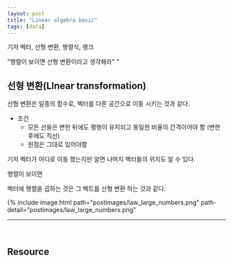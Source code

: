 ```yaml
---
layout: post
title: "Linear algebra basic"
tags: [data]
---
```

기저 벡터, 선형 변환, 행렬식, 랭크

"행렬이 보이면 선형 변환이라고 생각해라"
"

## 선형 변환(LInear transformation)
선형 변환은 일종의 함수로, 벡터를 다른 공간으로 이동 시키는 것과 같다. 
- 조건
    - 모든 선들은 변한 뒤에도 평행이 유지되고 동일한 비율의 간격이어야 함 (변한 후에도 직선)
    - 원점은 그대로 있어야함
    
기저 벡터가 어디로 이동 했는지만 알면 나머지 벡터들의 위치도 알 수 있다.

행렬이 보이면

벡터에 행렬을 곱하는 것은 그 벡트를 선형 변환 하는 것과 같다.

{% include image.html path="postimages/law_large_numbers.png" path-detail="postimages/law_large_numbers.png"
<br>
<hr>
<br>

## Resource
